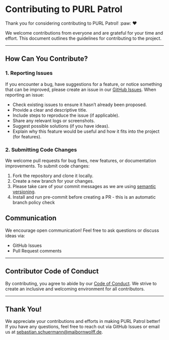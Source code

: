 # Contributing to PURL Patrol

Thank you for considering contributing to PURL Patrol! :paw: :heart:

We welcome contributions from everyone and are grateful for your time and effort. This document outlines the guidelines for contributing to the project.

---

## How Can You Contribute?

### 1. Reporting Issues

If you encounter a bug, have suggestions for a feature, or notice something that can be improved, please create an issue in our [GitHub Issues](https://github.com/MaibornWolff/purl-patrol/issues). When reporting an issue:

- Check existing issues to ensure it hasn’t already been proposed.
- Provide a clear and descriptive title.
- Include steps to reproduce the issue (if applicable).
- Share any relevant logs or screenshots.
- Suggest possible solutions (if you have ideas).
- Explain why this feature would be useful and how it fits into the project (for features).

### 2. Submitting Code Changes

We welcome pull requests for bug fixes, new features, or documentation improvements. To submit code changes:

1. Fork the repository and clone it locally.
2. Create a new branch for your changes.
3. Please take care of your commit messages as we are using [semantic versioning](https://www.npmjs.com/package/semantic-release).
4. Install and run pre-commit before creating a PR - this is an automatic branch policy check

## Communication

We encourage open communication! Feel free to ask questions or discuss ideas via:

- GitHub Issues
- Pull Request comments

---

## Contributor Code of Conduct

By contributing, you agree to abide by our [Code of Conduct](CODE_OF_CONDUCT.md). We strive to create an inclusive and welcoming environment for all contributors.

---

## Thank You!

We appreciate your contributions and efforts in making PURL Patrol better! If you have any questions, feel free to reach out via GitHub Issues or email us at <sebastian.schuermann@maibornwolff.de>.
